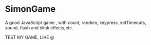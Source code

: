 # SimonGame
A good JavaScript game , with count, random, keypress, setTimeouts, sound, flash and blink effects,etc.

TEST MY GAME, LIVE @
